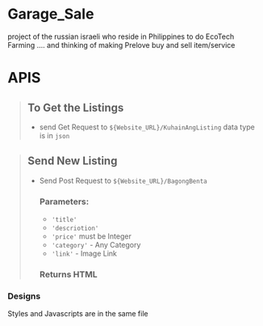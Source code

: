 # Garage_Sale
project of the russian israeli who reside in Philippines to do EcoTech Farming .... and thinking of making Prelove buy and sell item/service


# APIS 
> ## To Get the Listings
> -  send Get Request to ``${Website_URL}/KuhainAngListing`` data type is in `json`

> ## Send New Listing
> - Send Post Request  to `${Website_URL}/BagongBenta` 
>   ### Parameters:
>   - `'title'`
>   - `'descriotion'` 
>   - `'price'`       must be Integer
>   - `'category'`    - Any Category
>   - `'link'`        - Image Link
>   ### Returns HTML 
### Designs
Styles and Javascripts are in the same file 

